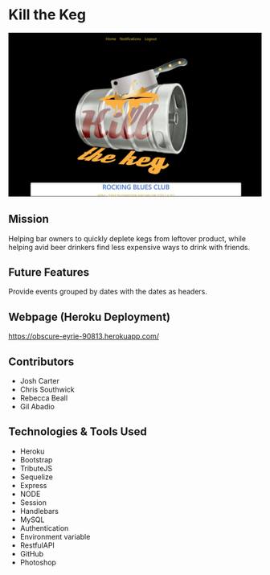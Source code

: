 # Kill the Keg

![screenshot](public/img/kill-the-keg-screen.jpg)

## Mission
Helping bar owners to quickly deplete kegs from leftover product, while helping avid beer drinkers find less expensive ways to drink with friends.

## Future Features
Provide events grouped by dates with the dates as headers.

## Webpage (Heroku Deployment)
https://obscure-eyrie-90813.herokuapp.com/

## Contributors
- Josh Carter
- Chris Southwick
- Rebecca Beall
- Gil Abadio

## Technologies & Tools Used
- Heroku
- Bootstrap
- TributeJS
- Sequelize
- Express
- NODE
- Session
- Handlebars
- MySQL
- Authentication
- Environment variable
- RestfulAPI
- GitHub
- Photoshop

